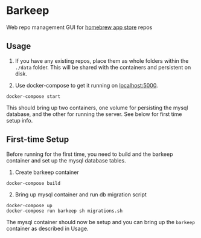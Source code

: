 # Barkeep
Web repo management GUI for [homebrew app store](https://github.com/vgmoose/appstorenx) repos

## Usage
1. If you have any existing repos, place them as whole folders within the `./data` folder. This will be shared with the containers and persistent on disk.

2. Use docker-compose to get it running on [localhost:5000](http://localhost:5000).
```
docker-compose start
```

This should bring up two containers, one volume for persisting the mysql database, and the other for running the server. See below for first time setup info.

## First-time Setup
Before running for the first time, you need to build and the barkeep container and set up the mysql database tables.

1. Create barkeep container
```
docker-compose build
```

2. Bring up mysql container and run db migration script
```
docker-compose up
docker-compose run barkeep sh migrations.sh
```

The mysql container should now be setup and you can bring up the `barkeep` container as described in Usage.
